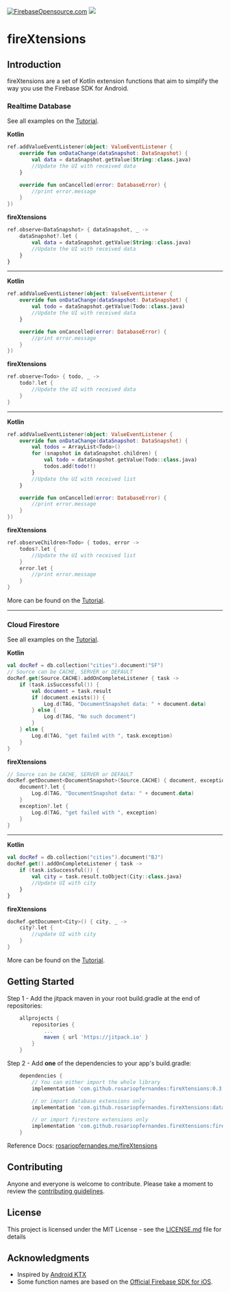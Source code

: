 [![FirebaseOpensource.com](https://img.shields.io/badge/Docs-firebaseopensource.com-blue.svg)](
https://firebaseopensource.com/projects/rosariopfernandes/firextensions
)
[![](https://jitpack.io/v/rosariopfernandes/fireXtensions.svg)](https://jitpack.io/#rosariopfernandes/fireXtensions)

# fireXtensions

## Introduction

fireXtensions are a set of Kotlin extension functions that aim to simplify the way you use the
 Firebase SDK for Android.

### Realtime Database
See all examples on the [Tutorial](tutorials/realtime-database.md).

**Kotlin**
```kotlin
ref.addValueEventListener(object: ValueEventListener {
    override fun onDataChange(dataSnapshot: DataSnapshot) {
        val data = dataSnapshot.getValue(String::class.java)
        //Update the UI with received data
    }

    override fun onCancelled(error: DatabaseError) {
        //print error.message
    }
})
```

**fireXtensions**
```kotlin
ref.observe<DataSnapshot> { dataSnapshot, _ ->
    dataSnapshot?.let {
        val data = dataSnapshot.getValue(String::class.java)
        //Update the UI with received data
    }
}
```
----
**Kotlin**
```kotlin
ref.addValueEventListener(object: ValueEventListener {
    override fun onDataChange(dataSnapshot: DataSnapshot) {
        val todo = dataSnapshot.getValue(Todo::class.java)
        //Update the UI with received data
    }

    override fun onCancelled(error: DatabaseError) {
        //print error.message
    }
})
```

**fireXtensions**
```kotlin
ref.observe<Todo> { todo, _ ->
    todo?.let {
        //Update the UI with received data
    }
}
```
----

**Kotlin**
```kotlin
ref.addValueEventListener(object: ValueEventListener {
    override fun onDataChange(dataSnapshot: DataSnapshot) {
        val todos = ArrayList<Todo>()
        for (snapshot in dataSnapshot.children) {
            val todo = dataSnapshot.getValue(Todo::class.java)
            todos.add(todo!!)
        }
        //Update the UI with received list
    }

    override fun onCancelled(error: DatabaseError) {
        //print error.message
    }
})
```
**fireXtensions**
```kotlin
ref.observeChildren<Todo> { todos, error ->
    todos?.let {
        //Update the UI with received list
    }
    error.let {
        //print error.message
    }
}
```
More can be found on the [Tutorial](tutorials/realtime-database.md).

----

### Cloud Firestore
See all examples on the [Tutorial](tutorials/cloud-firestore.md).

**Kotlin**
```kotlin
val docRef = db.collection("cities").document("SF")
// Source can be CACHE, SERVER or DEFAULT
docRef.get(Source.CACHE).addOnCompleteListener { task ->
    if (task.isSuccessful()) {
        val document = task.result
        if (document.exists()) {
            Log.d(TAG, "DocumentSnapshot data: " + document.data)
        } else {
            Log.d(TAG, "No such document")
        }
    } else {
        Log.d(TAG, "get failed with ", task.exception)
    }
}
```

**fireXtensions**
```kotlin
// Source can be CACHE, SERVER or DEFAULT
docRef.getDocument<DocumentSnapshot>(Source.CACHE) { document, exception ->
    document?.let {
        Log.d(TAG, "DocumentSnapshot data: " + document.data)
    }
    exception?.let {
        Log.d(TAG, "get failed with ", exception)
    }
}
```
----

**Kotlin**
```kotlin
val docRef = db.collection("cities").document("BJ")
docRef.get().addOnCompleteListener { task ->
    if (task.isSuccessful()) {
        val city = task.result.toObject(City::class.java)
        //Update UI with city
    }
}
```

**fireXtensions**
```kotlin
docRef.getDocument<City>() { city, _ ->
    city?.let {
        //update UI with city
    }
}
```
More can be found on the [Tutorial](tutorials/cloud-firestore.md).


## Getting Started
Step 1 - Add the jitpack maven in your root build.gradle at the end of repositories:
```gradle
    allprojects {
        repositories {
            ...
            maven { url 'https://jitpack.io' }
        }
    }
```
Step 2 - Add **one** of the dependencies to your app's build.gradle:
```gradle
    dependencies {
        // You can either import the whole library
        implementation 'com.github.rosariopfernandes:fireXtensions:0.3.4'

        // or import database extensions only
        implementation 'com.github.rosariopfernandes.fireXtensions:database:0.3.4'

        // or import firestore extensions only
        implementation 'com.github.rosariopfernandes.fireXtensions:firestore:0.3.4'
    }
```

Reference Docs: [rosariopfernandes.me/fireXtensions](http://rosariopfernandes.me/fireXtensions/)

## Contributing
Anyone and everyone is welcome to contribute. Please take a moment to
review the [contributing guidelines](CONTRIBUTING.md).

## License
This project is licensed under the MIT License - see the [LICENSE.md](LICENSE.md) file for details

## Acknowledgments
* Inspired by [Android KTX](https://github.com/android/android-ktx)
* Some function names are based on the
 [Official Firebase SDK for iOS](https://firebase.google.com/docs/database/ios/read-and-write).
